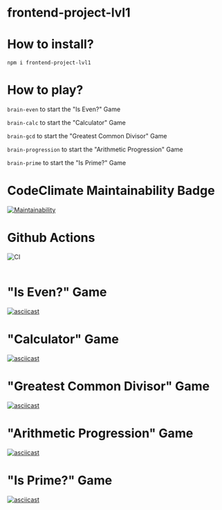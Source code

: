 # frontend-project-lvl1

# How to install?

<code>npm i frontend-project-lvl1</code>
<br>
# How to play?

<code>brain-even</code> to start the "Is Even?" Game

<code>brain-calc</code> to start the "Calculator" Game

<code>brain-gcd</code> to start the "Greatest Common Divisor" Game

<code>brain-progression</code> to start the "Arithmetic Progression" Game

<code>brain-prime</code> to start the "Is Prime?" Game

# CodeClimate Maintainability Badge

[![Maintainability](https://api.codeclimate.com/v1/badges/a99a88d28ad37a79dbf6/maintainability)](https://codeclimate.com/github/AlekseyShlapakov/frontend-project-lvl1/maintainability)

# Github Actions

![CI](https://github.com/AlekseyShlapakov/frontend-project-lvl1/workflows/Node%20CI/badge.svg)<br><br>

# "Is Even?" Game

[![asciicast](https://asciinema.org/a/B30dnwtf0dtrEU1MePsKrkxPB.svg)](https://asciinema.org/a/B30dnwtf0dtrEU1MePsKrkxPB)<br>

# "Calculator" Game

[![asciicast](https://asciinema.org/a/q2qGiGOZ9LijmS0DvuiphWhNX.svg)](https://asciinema.org/a/q2qGiGOZ9LijmS0DvuiphWhNX)<br>

# "Greatest Common Divisor" Game

[![asciicast](https://asciinema.org/a/ESdQeB20WQba9h8mhmlPLnup3.svg)](https://asciinema.org/a/ESdQeB20WQba9h8mhmlPLnup3)<br>

# "Arithmetic Progression" Game

[![asciicast](https://asciinema.org/a/CjfqDl5EvfGe3YYHGfA71wBOc.svg)](https://asciinema.org/a/CjfqDl5EvfGe3YYHGfA71wBOc)<br>

# "Is Prime?" Game

[![asciicast](https://asciinema.org/a/e7fzQjfUCi5FVkTaaoaGTiPbK.svg)](https://asciinema.org/a/e7fzQjfUCi5FVkTaaoaGTiPbK)<br>

